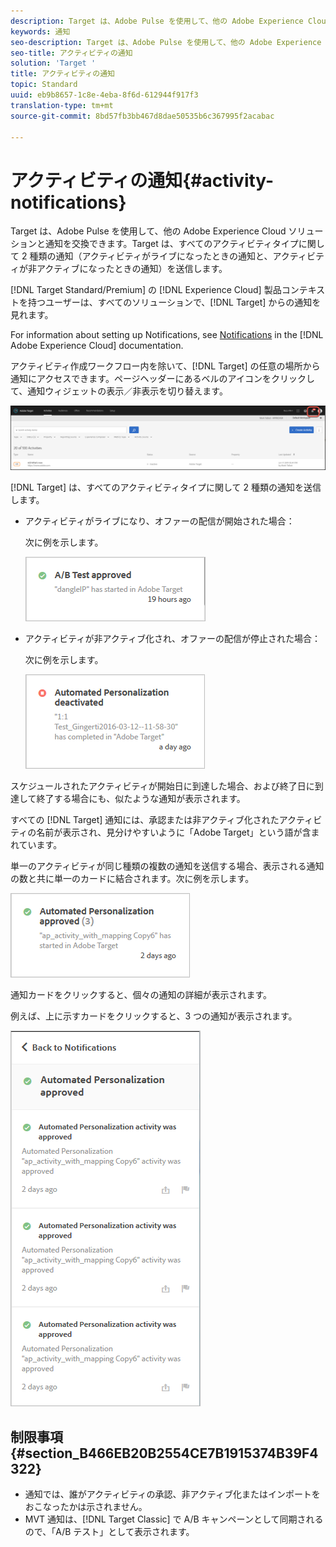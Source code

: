 ```yaml
---
description: Target は、Adobe Pulse を使用して、他の Adobe Experience Cloud ソリューションと通知を交換できます。Target は、すべてのアクティビティタイプに関して 2 種類の通知（アクティビティがライブになったときの通知と、アクティビティが非アクティブになったときの通知）を送信します。
keywords: 通知
seo-description: Target は、Adobe Pulse を使用して、他の Adobe Experience Cloud ソリューションと通知を交換できます。Target は、すべてのアクティビティタイプに関して 2 種類の通知（アクティビティがライブになったときの通知と、アクティビティが非アクティブになったときの通知）を送信します。
seo-title: アクティビティの通知
solution: 'Target '
title: アクティビティの通知
topic: Standard
uuid: eb9b8657-1c8e-4eba-8f6d-612944f917f3
translation-type: tm+mt
source-git-commit: 8bd57fb3bb467d8dae50535b6c367995f2acabac

---
```



# アクティビティの通知{#activity-notifications}

Target は、Adobe Pulse を使用して、他の Adobe Experience Cloud ソリューションと通知を交換できます。Target は、すべてのアクティビティタイプに関して 2 種類の通知（アクティビティがライブになったときの通知と、アクティビティが非アクティブになったときの通知）を送信します。

[!DNL Target Standard/Premium] の [!DNL Experience Cloud] 製品コンテキストを持つユーザーは、すべてのソリューションで、[!DNL Target] からの通知を見れます。

For information about setting up Notifications, see [Notifications](https://marketing.adobe.com/resources/help/en_US/mcloud/notifications.html) in the [!DNL Adobe Experience Cloud] documentation.

アクティビティ作成ワークフロー内を除いて、[!DNL Target] の任意の場所から通知にアクセスできます。ページヘッダーにあるベルのアイコンをクリックして、通知ウィジェットの表示／非表示を切り替えます。

![通知アイコン](assets/notifications-shell.png)

[!DNL Target] は、すべてのアクティビティタイプに関して 2 種類の通知を送信します。

* アクティビティがライブになり、オファーの配信が開始された場合：

   次に例を示します。

   ![](assets/notif_app.png)

* アクティビティが非アクティブ化され、オファーの配信が停止された場合：

   次に例を示します。

   ![](assets/notif-deact.png)

スケジュールされたアクティビティが開始日に到達した場合、および終了日に到達して終了する場合にも、似たような通知が表示されます。

すべての [!DNL Target] 通知には、承認または非アクティブ化されたアクティビティの名前が表示され、見分けやすいように「Adobe Target」という語が含まれています。

単一のアクティビティが同じ種類の複数の通知を送信する場合、表示される通知の数と共に単一のカードに結合されます。次に例を示します。

![](assets/notif-multi.png)

通知カードをクリックすると、個々の通知の詳細が表示されます。

例えば、上に示すカードをクリックすると、3 つの通知が表示されます。

![](assets/notif-multi-open.png)

## 制限事項 {#section_B466EB20B2554CE7B1915374B39F4322}

* 通知では、誰がアクティビティの承認、非アクティブ化またはインポートをおこなったかは示されません。
* MVT 通知は、[!DNL Target Classic] で A/B キャンペーンとして同期されるので、「A/B テスト」として表示されます。

